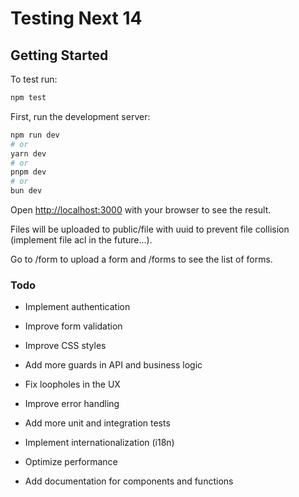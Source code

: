# Testing Next 14

## Getting Started
To test run:

```bash
npm test
```

First, run the development server:

```bash
npm run dev
# or
yarn dev
# or
pnpm dev
# or
bun dev
```

Open [http://localhost:3000](http://localhost:3000) with your browser to see the result.

Files will be uploaded to public/file with uuid to prevent file collision (implement file acl in the future...).

Go to /form to upload a form and /forms to see the list of forms.

### Todo
 - Implement authentication

 - Improve form validation

 - Improve CSS styles

 - Add more guards in API and business logic

 - Fix loopholes in the UX

 - Improve error handling

 - Add more unit and integration tests

 - Implement internationalization (i18n)

 - Optimize performance

 - Add documentation for components and functions